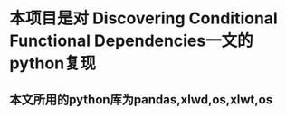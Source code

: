 # 本项目是对 Discovering Conditional Functional Dependencies一文的python复现

## 本文所用的python库为pandas,xlwd,os,xlwt,os




